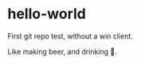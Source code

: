 hello-world
===========

First git repo test, without a win client.

Like making beer, and drinking :beer:.
